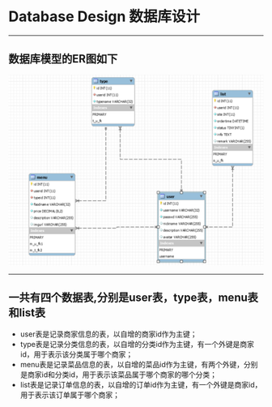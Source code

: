 # Database Design 数据库设计
---
## 数据库模型的ER图如下
![ER](../pic/07-02-Database-Design/DatabaseDesign.png)   

---
## 一共有四个数据表,分别是user表，type表，menu表和list表
- user表是记录商家信息的表，以自增的商家id作为主键；
- type表是记录分类信息的表，以自增的分类id作为主键，有一个外键是商家id，用于表示该分类属于哪个商家；
- menu表是记录菜品信息的表，以自增的菜品id作为主键，有两个外键，分别是商家id和分类id，用于表示该菜品属于哪个商家的哪个分类；
- list表是记录订单信息的表，以自增的订单id作为主键，有一个外键是商家id，用于表示该订单属于哪个商家；